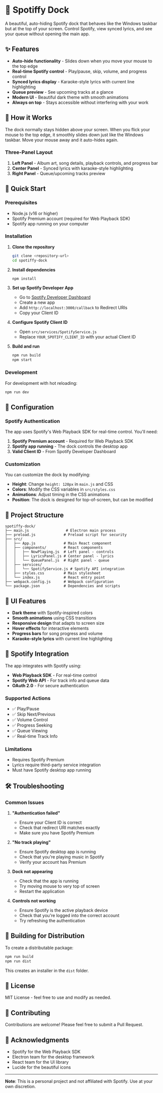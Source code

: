 # 🎵 Spotiffy Dock

A beautiful, auto-hiding Spotify dock that behaves like the Windows taskbar but at the top of your screen. Control Spotify, view synced lyrics, and see your queue without opening the main app.

## ✨ Features

- **Auto-hide functionality** - Slides down when you move your mouse to the top edge
- **Real-time Spotify control** - Play/pause, skip, volume, and progress control
- **Synced lyrics display** - Karaoke-style lyrics with current line highlighting
- **Queue preview** - See upcoming tracks at a glance
- **Modern UI** - Beautiful dark theme with smooth animations
- **Always on top** - Stays accessible without interfering with your work

## 🎯 How it Works

The dock normally stays hidden above your screen. When you flick your mouse to the top edge, it smoothly slides down just like the Windows taskbar. Move your mouse away and it auto-hides again.

### Three-Panel Layout

1. **Left Panel** - Album art, song details, playback controls, and progress bar
2. **Center Panel** - Synced lyrics with karaoke-style highlighting
3. **Right Panel** - Queue/upcoming tracks preview

## 🚀 Quick Start

### Prerequisites

- Node.js (v16 or higher)
- Spotify Premium account (required for Web Playback SDK)
- Spotify app running on your computer

### Installation

1. **Clone the repository**
   ```bash
   git clone <repository-url>
   cd spotiffy-dock
   ```

2. **Install dependencies**
   ```bash
   npm install
   ```

3. **Set up Spotify Developer App**
   - Go to [Spotify Developer Dashboard](https://developer.spotify.com/dashboard)
   - Create a new app
   - Add `http://localhost:3000/callback` to Redirect URIs
   - Copy your Client ID

4. **Configure Spotify Client ID**
   - Open `src/services/SpotifyService.js`
   - Replace `YOUR_SPOTIFY_CLIENT_ID` with your actual Client ID

5. **Build and run**
   ```bash
   npm run build
   npm start
   ```

### Development

For development with hot reloading:
```bash
npm run dev
```

## 🔧 Configuration

### Spotify Authentication

The app uses Spotify's Web Playback SDK for real-time control. You'll need:

1. **Spotify Premium account** - Required for Web Playback SDK
2. **Spotify app running** - The dock controls the desktop app
3. **Valid Client ID** - From Spotify Developer Dashboard

### Customization

You can customize the dock by modifying:

- **Height**: Change `height: 120px` in `main.js` and CSS
- **Colors**: Modify the CSS variables in `src/styles.css`
- **Animations**: Adjust timing in the CSS animations
- **Position**: The dock is designed for top-of-screen, but can be modified

## 📁 Project Structure

```
spotiffy-dock/
├── main.js                 # Electron main process
├── preload.js             # Preload script for security
├── src/
│   ├── App.js             # Main React component
│   ├── components/        # React components
│   │   ├── NowPlaying.js  # Left panel - controls
│   │   ├── LyricsPanel.js # Center panel - lyrics
│   │   └── QueuePanel.js  # Right panel - queue
│   ├── services/
│   │   └── SpotifyService.js # Spotify API integration
│   ├── styles.css         # Main stylesheet
│   └── index.js           # React entry point
├── webpack.config.js      # Webpack configuration
└── package.json           # Dependencies and scripts
```

## 🎨 UI Features

- **Dark theme** with Spotify-inspired colors
- **Smooth animations** using CSS transitions
- **Responsive design** that adapts to screen size
- **Hover effects** for interactive elements
- **Progress bars** for song progress and volume
- **Karaoke-style lyrics** with current line highlighting

## 🔌 Spotify Integration

The app integrates with Spotify using:

- **Web Playback SDK** - For real-time control
- **Spotify Web API** - For track info and queue data
- **OAuth 2.0** - For secure authentication

### Supported Actions

- ✅ Play/Pause
- ✅ Skip Next/Previous
- ✅ Volume Control
- ✅ Progress Seeking
- ✅ Queue Viewing
- ✅ Real-time Track Info

### Limitations

- Requires Spotify Premium
- Lyrics require third-party service integration
- Must have Spotify desktop app running

## 🛠️ Troubleshooting

### Common Issues

1. **"Authentication failed"**
   - Ensure your Client ID is correct
   - Check that redirect URI matches exactly
   - Make sure you have Spotify Premium

2. **"No track playing"**
   - Ensure Spotify desktop app is running
   - Check that you're playing music in Spotify
   - Verify your account has Premium

3. **Dock not appearing**
   - Check that the app is running
   - Try moving mouse to very top of screen
   - Restart the application

4. **Controls not working**
   - Ensure Spotify is the active playback device
   - Check that you're logged into the correct account
   - Try refreshing the authentication

## 🚀 Building for Distribution

To create a distributable package:

```bash
npm run build
npm run dist
```

This creates an installer in the `dist` folder.

## 📝 License

MIT License - feel free to use and modify as needed.

## 🤝 Contributing

Contributions are welcome! Please feel free to submit a Pull Request.

## 🙏 Acknowledgments

- Spotify for the Web Playback SDK
- Electron team for the desktop framework
- React team for the UI library
- Lucide for the beautiful icons

---

**Note**: This is a personal project and not affiliated with Spotify. Use at your own discretion.

